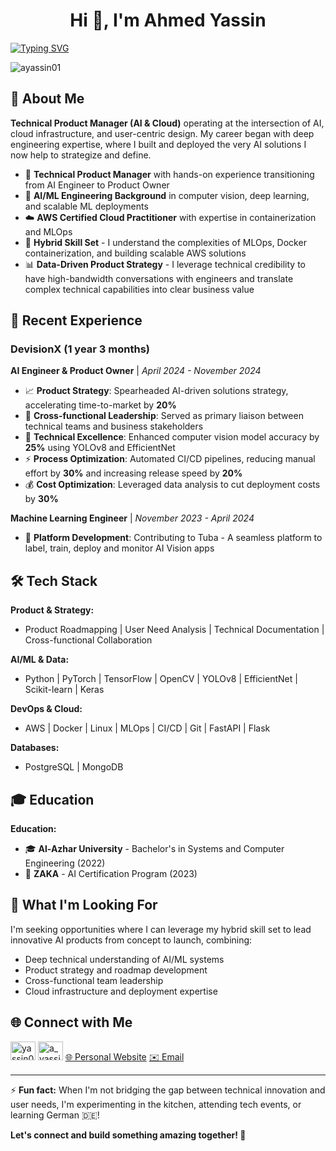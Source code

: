 <h1 align="center">Hi 👋, I'm Ahmed Yassin</h1>

[![Typing SVG](https://readme-typing-svg.demolab.com/?lines=Technical+Product+Manager;AI+%26+Cloud+Specialist;Bridging+Technical+Innovation+with+User+Needs;Let's+connect!&font=VT323&size=24&color=36BCF7&center=true&width=700)](https://git.io/typing-svg)

<p align="left">
  <img src="https://komarev.com/ghpvc/?username=ayassin01&label=Profile%20views&color=0e75b6&style=flat" alt="ayassin01" />
</p>

## 🚀 About Me

**Technical Product Manager (AI & Cloud)** operating at the intersection of AI, cloud infrastructure, and user-centric design. My career began with deep engineering expertise, where I built and deployed the very AI solutions I now help to strategize and define.

- 🎯 **Technical Product Manager** with hands-on experience transitioning from AI Engineer to Product Owner
- 🤖 **AI/ML Engineering Background** in computer vision, deep learning, and scalable ML deployments  
- ☁️ **AWS Certified Cloud Practitioner** with expertise in containerization and MLOps
- 🔄 **Hybrid Skill Set** - I understand the complexities of MLOps, Docker containerization, and building scalable AWS solutions
- 📊 **Data-Driven Product Strategy** - I leverage technical credibility to have high-bandwidth conversations with engineers and translate complex technical capabilities into clear business value

## 💼 Recent Experience

### DevisionX (1 year 3 months)
**AI Engineer & Product Owner** | *April 2024 - November 2024*
- 📈 **Product Strategy**: Spearheaded AI-driven solutions strategy, accelerating time-to-market by **20%**
- 🎯 **Cross-functional Leadership**: Served as primary liaison between technical teams and business stakeholders
- 🔧 **Technical Excellence**: Enhanced computer vision model accuracy by **25%** using YOLOv8 and EfficientNet
- ⚡ **Process Optimization**: Automated CI/CD pipelines, reducing manual effort by **30%** and increasing release speed by **20%**
- 💰 **Cost Optimization**: Leveraged data analysis to cut deployment costs by **30%**

**Machine Learning Engineer** | *November 2023 - April 2024*
- 🔨 **Platform Development**: Contributing to Tuba - A seamless platform to label, train, deploy and monitor AI Vision apps

## 🛠️ Tech Stack

**Product & Strategy:**
- Product Roadmapping | User Need Analysis | Technical Documentation | Cross-functional Collaboration

**AI/ML & Data:**
- Python | PyTorch | TensorFlow | OpenCV | YOLOv8 | EfficientNet | Scikit-learn | Keras

**DevOps & Cloud:**
- AWS | Docker | Linux | MLOps | CI/CD | Git | FastAPI | Flask

**Databases:**
- PostgreSQL | MongoDB

## 🎓 Education 

**Education:**
- 🎓 **Al-Azhar University** - Bachelor's in Systems and Computer Engineering (2022)
- 🤖 **ZAKA** - AI Certification Program (2023)


## 🎯 What I'm Looking For

I'm seeking opportunities where I can leverage my hybrid skill set to lead innovative AI products from concept to launch, combining:
- Deep technical understanding of AI/ML systems
- Product strategy and roadmap development
- Cross-functional team leadership
- Cloud infrastructure and deployment expertise

## 🌐 Connect with Me

<p align="left">
  <a href="https://linkedin.com/in/yassin01" target="blank"><img src="https://raw.githubusercontent.com/rahuldkjain/github-profile-readme-generator/master/src/images/icons/Social/linked-in-alt.svg" alt="yassin01" height="30" width="40" /></a>
  <a href="https://twitter.com/a_yassin01" target="blank"><img src="https://cdn.jsdelivr.net/npm/simple-icons@v9/icons/x.svg" alt="a_yassin01" height="30" width="40" /></a>
  <a href="https://yassin01.com" target="blank">🌐 Personal Website</a>
  <a href="mailto:ah.yassin01@gmail.com">✉️ Email</a>
</p>

---

⚡ **Fun fact:** When I'm not bridging the gap between technical innovation and user needs, I'm experimenting in the kitchen, attending tech events, or learning German 🇩🇪!

**Let's connect and build something amazing together! 🚀**
